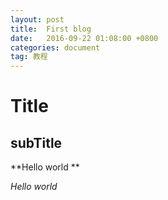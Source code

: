 ```yaml
---
layout: post
title:  First blog
date:   2016-09-22 01:08:00 +0800
categories: document
tag: 教程
---
```

Title
====================================
subTitle
---
**Hello world
**  

*Hello world*